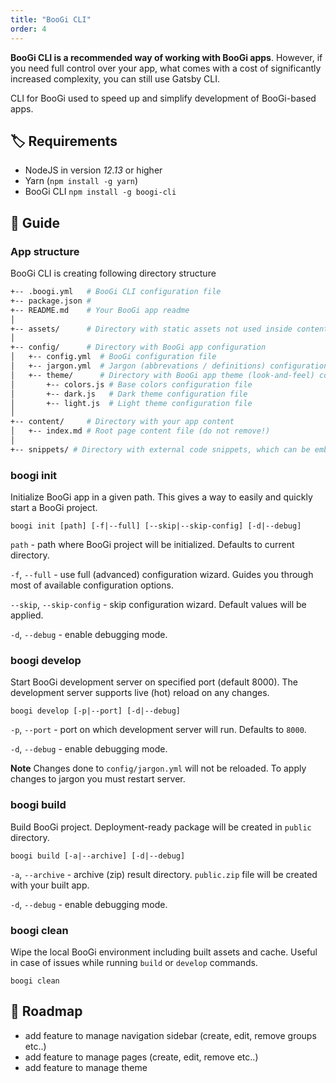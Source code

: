 ```yaml
---
title: "BooGi CLI"
order: 4
---
```


<Tip>

**BooGi CLI is a recommended way of working with BooGi apps**.
However, if you need full control over your app, what comes with
a cost of significantly increased complexity, you can
still use Gatsby CLI.

</Tip>

CLI for BooGi used to speed up and simplify development
of BooGi-based apps.

## :label: Requirements

- NodeJS in version _12.13_ or higher
- Yarn (`npm install -g yarn`)
- BooGi CLI `npm install -g boogi-cli`

## :book: Guide


### App structure

BooGi CLI is creating following directory structure

```bash
+-- .boogi.yml   # BooGi CLI configuration file
+-- package.json #
+-- README.md    # Your BooGi app readme
│
+-- assets/      # Directory with static assets not used inside content (e.g. logo)
│
+-- config/      # Directory with BooGi app configuration
│   +-- config.yml  # BooGi configuration file
│   +-- jargon.yml  # Jargon (abbrevations / definitions) configuration file
│   +-- theme/      # Directory with BooGi app theme (look-and-feel) configuration
│       +-- colors.js # Base colors configuration file
│       +-- dark.js   # Dark theme configuration file
│       +-- light.js  # Light theme configuration file
│
+-- content/     # Directory with your app content
│   +-- index.md # Root page content file (do not remove!)
│
+-- snippets/ # Directory with external code snippets, which can be embedded in content
```

### boogi init

Initialize BooGi app in a given path. This gives a way to easily and quickly
start a BooGi project.

```
boogi init [path] [-f|--full] [--skip|--skip-config] [-d|--debug]
```

`path` - path where BooGi project will be initialized. Defaults to current directory.

`-f`, `--full` - use full (advanced) configuration wizard. Guides you through most of available configuration options.

`--skip`, `--skip-config` - skip configuration wizard. Default values will be applied.

`-d`, `--debug` - enable debugging mode.

### boogi develop

Start BooGi development server on specified port (default 8000).
The development server supports live (hot) reload on any changes.

```
boogi develop [-p|--port] [-d|--debug]
```
`-p`, `--port` - port on which development server will run. Defaults to `8000`.

`-d`, `--debug` - enable debugging mode.

**Note** Changes done to `config/jargon.yml` will not be reloaded.
To apply changes to jargon you must restart server.

### boogi build

Build BooGi project. Deployment-ready package will be created
in `public` directory.

```
boogi build [-a|--archive] [-d|--debug]
```

`-a`, `--archive` - archive (zip) result directory. `public.zip` file will be created
with your built app.

`-d`, `--debug` - enable debugging mode.

### boogi clean

Wipe the local BooGi environment including built assets and cache.
Useful in case of issues while running `build` or `develop` commands.

```
boogi clean
```

## :construction_worker: Roadmap

- add feature to manage navigation sidebar (create, edit, remove groups etc..)
- add feature to manage pages (create, edit, remove etc..)
- add feature to manage theme

